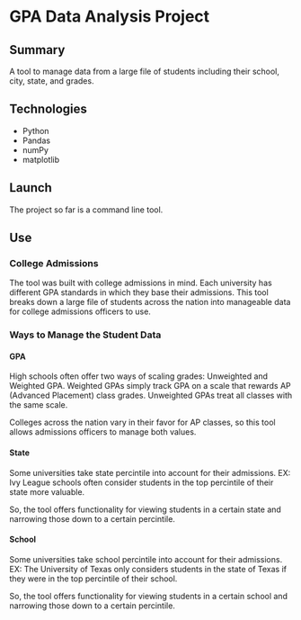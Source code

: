# GPA Data Analysis Project

## Summary
A tool to manage data from a large file of students including their school, city, state, and grades. 

## Technologies
- Python
- Pandas
- numPy
- matplotlib

## Launch
The project so far is a command line tool.

## Use
### College Admissions
The tool was built with college admissions in mind. Each university has different GPA standards in which they base their admissions. This tool breaks down a large file of students across the nation into manageable data for college admissions officers to use.

### Ways to Manage the Student Data

#### GPA
High schools often offer two ways of scaling grades: Unweighted and Weighted GPA. Weighted GPAs simply track GPA on a scale that rewards AP (Advanced Placement) class grades. Unweighted GPAs treat all classes with the same scale.

Colleges across the nation vary in their favor for AP classes, so this tool allows admissions officers to manage both values.

#### State
Some universities take state percintile into account for their admissions. EX: Ivy League schools often consider students in the top percintile of their state more valuable.

So, the tool offers functionality for viewing students in a certain state and narrowing those down to a certain percintile. 

#### School
Some universities take school percintile into account for their admissions. EX: The University of Texas only considers students in the state of Texas if they were in the top percintile of their school.

So, the tool offers functionality for viewing students in a certain school and narrowing those down to a certain percintile. 
